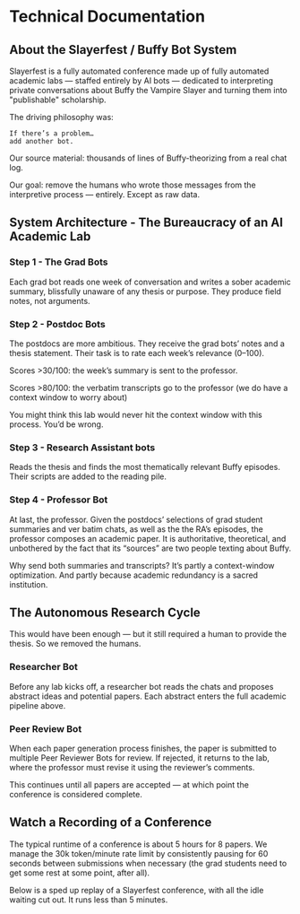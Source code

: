 # Technical Documentation
## About the Slayerfest / Buffy Bot System

Slayerfest is a fully automated conference made up of fully automated academic labs — staffed entirely by AI bots — dedicated to interpreting private conversations about Buffy the Vampire Slayer and turning them into "publishable" scholarship.

The driving philosophy was:

```
If there’s a problem…
add another bot.
```

Our source material: thousands of lines of Buffy-theorizing from a real chat log.

Our goal: remove the humans who wrote those messages from the interpretive process — entirely. Except as raw data.


## System Architecture - The Bureaucracy of an AI Academic Lab

### Step 1 - The Grad Bots
Each grad bot reads one week of conversation and writes a sober academic summary, blissfully unaware of any thesis or purpose. They produce field notes, not arguments.


### Step 2 - Postdoc Bots
The postdocs are more ambitious. They receive the grad bots’ notes and a thesis statement. Their task is to rate each week’s relevance (0–100).

Scores >30/100: the week’s summary is sent to the professor.

Scores >80/100: the verbatim transcripts go to the professor (we do have a context window to worry about)

You might think this lab would never hit the context window with this process. You’d be wrong.

### Step 3 - Research Assistant bots
Reads the thesis and finds the most thematically relevant Buffy episodes. Their scripts are added to the reading pile.

### Step 4 - Professor Bot

At last, the professor. Given the postdocs’ selections of grad student summaries and ver batim chats, as well as the the RA’s episodes, the professor composes an academic paper. It is authoritative, theoretical, and unbothered by the fact that its “sources” are two people texting about Buffy.

Why send both summaries and transcripts? It’s partly a context-window optimization. And partly because academic redundancy is a sacred institution.

## The Autonomous Research Cycle

This would have been enough — but it still required a human to provide the thesis. So we removed the humans.

### Researcher Bot 
Before any lab kicks off, a researcher bot reads the chats and proposes abstract ideas and potential papers. Each abstract enters the full academic pipeline above.

### Peer Review Bot
When each paper generation process finishes, the paper is submitted to multiple Peer Reviewer Bots for review. If rejected, it returns to the lab, where the professor must revise it using the reviewer’s comments.

This continues until all papers are accepted — at which point the conference is considered complete.

## Watch a Recording of a Conference
The typical runtime of a conference is about 5 hours for 8 papers. We manage the 30k token/minute rate limit by consistently pausing for 60 seconds between submissions when necessary (the grad students need to get some rest at some point, after all). 

Below is a sped up replay of a Slayerfest conference, with all the idle waiting cut out. It runs less than 5 minutes. 
